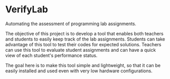 VerifyLab
=========

Automating the assessment of programming lab assignments.

The objective of this project is to develop a tool that enables both teachers and students to easily keep track of the lab assignments. Students can take advantage of this tool to test their codes for expected solutions. Teachers can use this tool to evaluate student assignments and can have a quick view of each student's performance status.

The goal here is to make this tool simple and lightweight, so that it can be easily installed and used even with very low hardware configurations.
